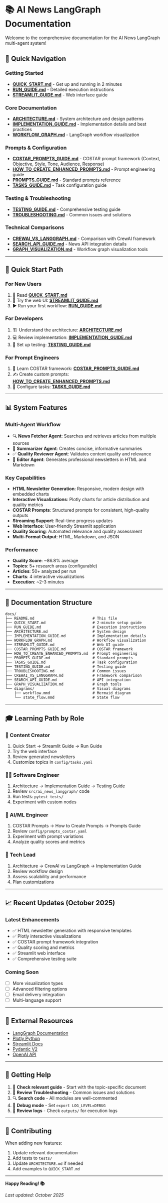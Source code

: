 # 📚 AI News LangGraph Documentation

Welcome to the comprehensive documentation for the AI News LangGraph multi-agent system!

## 🎯 Quick Navigation

### Getting Started
- **[QUICK_START.md](QUICK_START.md)** - Get up and running in 2 minutes
- **[RUN_GUIDE.md](RUN_GUIDE.md)** - Detailed execution instructions
- **[STREAMLIT_GUIDE.md](STREAMLIT_GUIDE.md)** - Web interface guide

### Core Documentation
- **[ARCHITECTURE.md](ARCHITECTURE.md)** - System architecture and design patterns
- **[IMPLEMENTATION_GUIDE.md](IMPLEMENTATION_GUIDE.md)** - Implementation details and best practices
- **[WORKFLOW_GRAPH.md](WORKFLOW_GRAPH.md)** - LangGraph workflow visualization

### Prompts & Configuration
- **[COSTAR_PROMPTS_GUIDE.md](COSTAR_PROMPTS_GUIDE.md)** - COSTAR prompt framework (Context, Objective, Style, Tone, Audience, Response)
- **[HOW_TO_CREATE_ENHANCED_PROMPTS.md](HOW_TO_CREATE_ENHANCED_PROMPTS.md)** - Prompt engineering guide
- **[PROMPTS_GUIDE.md](PROMPTS_GUIDE.md)** - Standard prompts reference
- **[TASKS_GUIDE.md](TASKS_GUIDE.md)** - Task configuration guide

### Testing & Troubleshooting
- **[TESTING_GUIDE.md](TESTING_GUIDE.md)** - Comprehensive testing guide
- **[TROUBLESHOOTING.md](TROUBLESHOOTING.md)** - Common issues and solutions

### Technical Comparisons
- **[CREWAI_VS_LANGGRAPH.md](CREWAI_VS_LANGGRAPH.md)** - Comparison with CrewAI framework
- **[SEARCH_API_GUIDE.md](SEARCH_API_GUIDE.md)** - News API integration details
- **[GRAPH_VISUALIZATION.md](GRAPH_VISUALIZATION.md)** - Workflow graph visualization tools

---

## 🚀 Quick Start Path

### For New Users
1. 📖 Read **[QUICK_START.md](QUICK_START.md)**
2. 🎨 Try the web UI: **[STREAMLIT_GUIDE.md](STREAMLIT_GUIDE.md)**
3. ▶️ Run your first workflow: **[RUN_GUIDE.md](RUN_GUIDE.md)**

### For Developers
1. 🏗️ Understand the architecture: **[ARCHITECTURE.md](ARCHITECTURE.md)**
2. 💻 Review implementation: **[IMPLEMENTATION_GUIDE.md](IMPLEMENTATION_GUIDE.md)**
3. 🧪 Set up testing: **[TESTING_GUIDE.md](TESTING_GUIDE.md)**

### For Prompt Engineers
1. 🎯 Learn COSTAR framework: **[COSTAR_PROMPTS_GUIDE.md](COSTAR_PROMPTS_GUIDE.md)**
2. ✍️ Create custom prompts: **[HOW_TO_CREATE_ENHANCED_PROMPTS.md](HOW_TO_CREATE_ENHANCED_PROMPTS.md)**
3. 📝 Configure tasks: **[TASKS_GUIDE.md](TASKS_GUIDE.md)**

---

## 📊 System Features

### Multi-Agent Workflow
- 🔍 **News Fetcher Agent**: Searches and retrieves articles from multiple sources
- 📝 **Summarizer Agent**: Creates concise, informative summaries
- ✅ **Quality Reviewer Agent**: Validates content quality and relevance
- 📰 **Editor Agent**: Generates professional newsletters in HTML and Markdown

### Key Capabilities
- **HTML Newsletter Generation**: Responsive, modern design with embedded charts
- **Interactive Visualizations**: Plotly charts for article distribution and quality metrics
- **COSTAR Prompts**: Structured prompts for consistent, high-quality outputs
- **Streaming Support**: Real-time progress updates
- **Web Interface**: User-friendly Streamlit application
- **Quality Scoring**: Automated relevance and quality assessment
- **Multi-Format Output**: HTML, Markdown, and JSON

### Performance
- **Quality Score**: ~86.8% average
- **Topics**: 5+ research areas (configurable)
- **Articles**: 50+ analyzed per run
- **Charts**: 4 interactive visualizations
- **Execution**: ~2-3 minutes

---

## 📁 Documentation Structure

```
docs/
├── README.md                          # This file
├── QUICK_START.md                     # 2-minute setup guide
├── RUN_GUIDE.md                       # Execution instructions
├── ARCHITECTURE.md                    # System design
├── IMPLEMENTATION_GUIDE.md            # Implementation details
├── WORKFLOW_GRAPH.md                  # Workflow visualization
├── STREAMLIT_GUIDE.md                 # Web UI guide
├── COSTAR_PROMPTS_GUIDE.md            # COSTAR framework
├── HOW_TO_CREATE_ENHANCED_PROMPTS.md  # Prompt engineering
├── PROMPTS_GUIDE.md                   # Standard prompts
├── TASKS_GUIDE.md                     # Task configuration
├── TESTING_GUIDE.md                   # Testing guide
├── TROUBLESHOOTING.md                 # Common issues
├── CREWAI_VS_LANGGRAPH.md             # Framework comparison
├── SEARCH_API_GUIDE.md                # API integration
├── GRAPH_VISUALIZATION.md             # Graph tools
└── diagrams/                          # Visual diagrams
    ├── workflow.mmd                   # Mermaid diagram
    └── state_flow.mmd                 # State flow
```

---

## 🎓 Learning Path by Role

### 🎨 Content Creator
1. Quick Start → Streamlit Guide → Run Guide
2. Try the web interface
3. Review generated newsletters
4. Customize topics in `config/tasks.yaml`

### 👨‍💻 Software Engineer
1. Architecture → Implementation Guide → Testing Guide
2. Review `src/ai_news_langgraph/` code
3. Run tests: `pytest tests/`
4. Experiment with custom nodes

### 🧠 AI/ML Engineer
1. COSTAR Prompts → How to Create Prompts → Prompts Guide
2. Review `config/prompts_costar.yaml`
3. Experiment with prompt variations
4. Analyze quality scores and metrics

### 🏢 Tech Lead
1. Architecture → CrewAI vs LangGraph → Implementation Guide
2. Review workflow design
3. Assess scalability and performance
4. Plan customizations

---

## 📈 Recent Updates (October 2025)

### Latest Enhancements
- ✅ HTML newsletter generation with responsive templates
- ✅ Plotly interactive visualizations
- ✅ COSTAR prompt framework integration
- ✅ Quality scoring and metrics
- ✅ Streamlit web interface
- ✅ Comprehensive testing suite

### Coming Soon
- [ ] More visualization types
- [ ] Advanced filtering options
- [ ] Email delivery integration
- [ ] Multi-language support

---

## 🔗 External Resources

- [LangGraph Documentation](https://langchain-ai.github.io/langgraph/)
- [Plotly Python](https://plotly.com/python/)
- [Streamlit Docs](https://docs.streamlit.io/)
- [Pydantic V2](https://docs.pydantic.dev/latest/)
- [OpenAI API](https://platform.openai.com/docs)

---

## 💬 Getting Help

1. 📖 **Check relevant guide** - Start with the topic-specific document
2. 🐛 **Review Troubleshooting** - Common issues and solutions
3. 🔍 **Search code** - All modules are well-commented
4. 🐞 **Debug mode** - Set `export LOG_LEVEL=DEBUG`
5. 📝 **Review logs** - Check `outputs/` for execution logs

---

## 🤝 Contributing

When adding new features:
1. Update relevant documentation
2. Add tests to `tests/`
3. Update `ARCHITECTURE.md` if needed
4. Add examples to `QUICK_START.md`

---

**Happy Reading! 📚**

*Last updated: October 2025*
